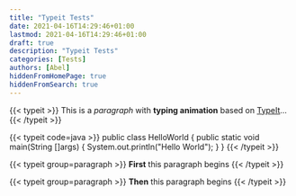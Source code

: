 ```yaml
---
title: "Typeit Tests"
date: 2021-04-16T14:29:46+01:00
lastmod: 2021-04-16T14:29:46+01:00
draft: true
description: "Typeit Tests"
categories: [Tests]
authors: [Abel]
hiddenFromHomePage: true
hiddenFromSearch: true
---
```


<!--more-->

{{< typeit >}}
This is a *paragraph* with **typing animation** based on [TypeIt](https://typeitjs.com/)...
{{< /typeit >}}

{{< typeit code=java >}}
public class HelloWorld {
    public static void main(String []args) {
        System.out.println("Hello World");
    }
}
{{< /typeit >}}

{{< typeit group=paragraph >}}
**First** this paragraph begins
{{< /typeit >}}

{{< typeit group=paragraph >}}
**Then** this paragraph begins
{{< /typeit >}}
